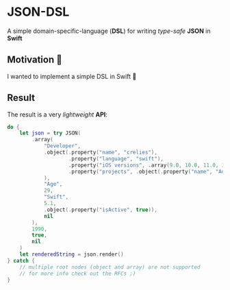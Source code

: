 # JSON-DSL

A simple domain-specific-language (**DSL**) for writing *type-safe* **JSON** in **Swift**

## Motivation 🚀

I wanted to implement a simple DSL in Swift 🙂

## Result

The result is a very *lightweight* **API**:

```swift
do {
    let json = try JSON(
        .array(
            "Developer",
            .object(.property("name", "crelies"),
                    .property("language", "swift"),
                    .property("iOS versions", .array(9.0, 10.0, 11.0, 12.0, 13.0)),
                    .property("projects", .object(.property("name", "AdvancedList")))
            ),
            "Age",
            29,
            "Swift",
            5.1,
            .object(.property("isActive", true)),
            nil
        ),
        1990,
        true,
        nil
    )
    let renderedString = json.render()
} catch {
    // multiple root nodes (object and array) are not supported
    // for more info check out the RFCs ;)
}
```
